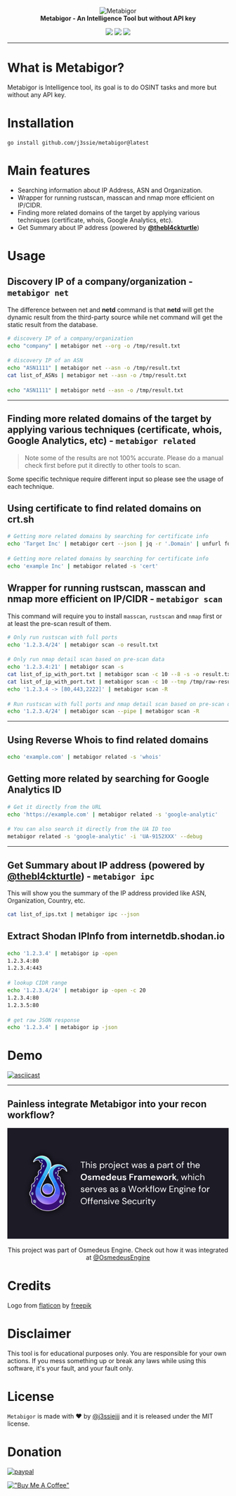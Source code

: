 <p align="center">
  <img alt="Metabigor" src="https://user-images.githubusercontent.com/23289085/143042137-28f8e7e5-e485-4dc8-a09b-10759a593210.png" height="140" />
  <br />
  <strong>Metabigor - An Intelligence Tool but without API key</strong>

  <p align="center">
  <a href="https://docs.osmedeus.org/donation/"><img src="https://img.shields.io/badge/Sponsors-0078D4?style=for-the-badge&logo=GitHub-Sponsors&logoColor=39ff14&labelColor=black&color=black"></a>
  <a href="https://twitter.com/OsmedeusEngine"><img src="https://img.shields.io/badge/%40OsmedeusEngine-0078D4?style=for-the-badge&logo=Twitter&logoColor=39ff14&labelColor=black&color=black"></a>
  <a href="https://github.com/j3ssie/osmedeus/releases"><img src="https://img.shields.io/github/release/j3ssie/metabigor?style=for-the-badge&labelColor=black&color=2fc414&logo=Github"></a>
  </p>
</p>

***

# What is Metabigor?

Metabigor is Intelligence tool, its goal is to do OSINT tasks and more but without any API key.

# Installation

```shell
go install github.com/j3ssie/metabigor@latest
```

# Main features

- Searching information about IP Address, ASN and Organization.
- Wrapper for running rustscan, masscan and nmap more efficient on IP/CIDR.
- Finding more related domains of the target by applying various techniques (certificate, whois, Google Analytics, etc).
- Get Summary about IP address (powered by [**@thebl4ckturtle**](https://github.com/theblackturtle))

# Usage

## Discovery IP of a company/organization - `metabigor net`

The difference between net and **netd** command is that **netd** will get the dynamic result from the third-party source
while net command will get the static result from the database.

```bash
# discovery IP of a company/organization
echo "company" | metabigor net --org -o /tmp/result.txt

# discovery IP of an ASN
echo "ASN1111" | metabigor net --asn -o /tmp/result.txt
cat list_of_ASNs | metabigor net --asn -o /tmp/result.txt

echo "ASN1111" | metabigor netd --asn -o /tmp/result.txt
```

*** 

## Finding more related domains of the target by applying various techniques (certificate, whois, Google Analytics, etc) - `metabigor related`

> Note some of the results are not 100% accurate. Please do a manual check first before put it directly to other tools
> to scan.

Some specific technique require different input so please see the usage of each technique.

## Using certificate to find related domains on crt.sh

```bash
# Getting more related domains by searching for certificate info
echo 'Target Inc' | metabigor cert --json | jq -r '.Domain' | unfurl format %r.%t | sort -u # this is old command

# Getting more related domains by searching for certificate info
echo 'example Inc' | metabigor related -s 'cert'
```

## Wrapper for running rustscan, masscan and nmap more efficient on IP/CIDR - `metabigor scan`

This command will require you to install `masscan`, `rustscan` and `nmap` first or at least the pre-scan result of them.

```bash
# Only run rustscan with full ports
echo '1.2.3.4/24' | metabigor scan -o result.txt

# Only run nmap detail scan based on pre-scan data
echo '1.2.3.4:21' | metabigor scan -s
cat list_of_ip_with_port.txt | metabigor scan -c 10 --8 -s -o result.txt
cat list_of_ip_with_port.txt | metabigor scan -c 10 --tmp /tmp/raw-result/ -s -o result.txt
echo '1.2.3.4 -> [80,443,2222]' | metabigor scan -R

# Run rustscan with full ports and nmap detail scan based on pre-scan data
echo '1.2.3.4/24' | metabigor scan --pipe | metabigor scan -R 
```

***

## Using Reverse Whois to find related domains

```bash
echo 'example.com' | metabigor related -s 'whois'
```

## Getting more related by searching for Google Analytics ID

```bash
# Get it directly from the URL
echo 'https://example.com' | metabigor related -s 'google-analytic'

# You can also search it directly from the UA ID too
metabigor related -s 'google-analytic' -i 'UA-9152XXX' --debug
```

*** 

## Get Summary about IP address (powered by [**@thebl4ckturtle**](https://github.com/theblackturtle)) - `metabigor ipc`

This will show you the summary of the IP address provided like ASN, Organization, Country, etc.

```bash
cat list_of_ips.txt | metabigor ipc --json
```

## Extract Shodan IPInfo from internetdb.shodan.io

```bash
echo '1.2.3.4' | metabigor ip -open
1.2.3.4:80
1.2.3.4:443

# lookup CIDR range
echo '1.2.3.4/24' | metabigor ip -open -c 20
1.2.3.4:80
1.2.3.5:80

# get raw JSON response
echo '1.2.3.4' | metabigor ip -json
```

# Demo

[![asciicast](https://asciinema.org/a/301745.svg)](https://asciinema.org/a/301745)

*** 

## Painless integrate Metabigor into your recon workflow?

<p align="center">
  <img alt="OsmedeusEngine" src="https://raw.githubusercontent.com/osmedeus/assets/main/part-of-osmedeus-banner.png" />
  <p align="center">
    This project was part of Osmedeus Engine. Check out how it was integrated at <a href="https://twitter.com/OsmedeusEngine">@OsmedeusEngine</a>
  </p>
</p>

# Credits

Logo from [flaticon](https://image.flaticon.com/icons/svg/1789/1789851.svg)
by [freepik](https://www.flaticon.com/authors/freepik)

# Disclaimer

This tool is for educational purposes only. You are responsible for your own actions. If you mess something up or break
any laws while using this software, it's your fault, and your fault only.

# License

`Metabigor` is made with ♥ by [@j3ssiejjj](https://twitter.com/j3ssiejjj) and it is released under the MIT license.

# Donation

[![paypal](https://www.paypalobjects.com/en_US/i/btn/btn_donateCC_LG.gif)](https://paypal.me/j3ssiejjj)

[!["Buy Me A Coffee"](https://www.buymeacoffee.com/assets/img/custom_images/orange_img.png)](https://www.buymeacoffee.com/j3ssie)
